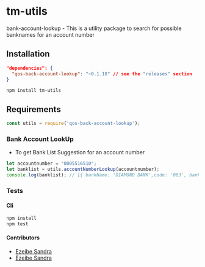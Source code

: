 tm-utils
===========
bank-account-lookup - This is a utility package to search for possible banknames for an account number

## Installation
```json
"dependencies": {
  "qos-back-account-lookup": "~0.1.18" // see the "releases" section
}
```
```npm install tm-utils```
## Requirements
```javascript
const utils = require('qos-back-account-lookup');
```


### Bank Account LookUp 
- To get Bank List Suggestion for an account number
```javascript
let accountnumber = "0005516510";
let banklist = utils.accountNumberLookup(accountnumber);
console.log(banklist); // [{ bankName: 'DIAMOND BANK',code: '063', bankCode: '000005', bankId: 4 }, { bankName: 'PARALLEX', code: '502', bankCode: '090004', bankId: 21 ] 
```

### Tests
#### Cli
```bash
npm install
npm test
```

#### Contributors

- [Ezeibe Sandra](https://github.com/sandysci)
- [Ezeibe Sandra](https://queenofcodes.herokuapp.com/)
